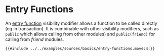 # Entry Functions

An [entry function](https://github.com/MystenLabs/sui/blob/main/doc/src/build/move/index.md#entry-functions) visibility modifier allows a function to be called directly (eg in transaction). It is combinable with other
visibility modifiers, such as `public` which allows calling from other modules) and `public(friend)` for calling from *friend* modules.

```move
{{#include ../../examples/sources/basics/entry-functions.move:4:}}
```
